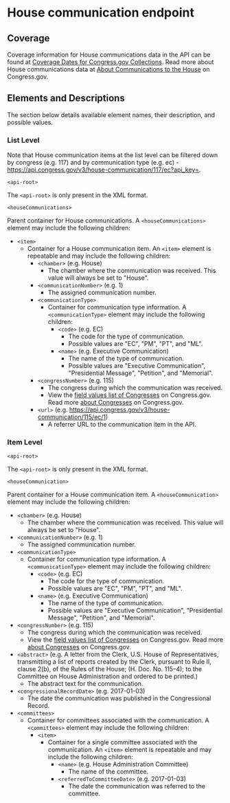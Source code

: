 # House communication endpoint
## Coverage 
Coverage information for House communications data in the API can be found at [Coverage Dates for Congress.gov Collections](https://www.congress.gov/help/coverage-dates). Read more about House communications data at [About Communications to the House](https://www.congress.gov/help/house-communications) on Congress.gov.
## Elements and Descriptions
The section below details available element names, their description, and possible values.
### List Level
Note that House communication items at the list level can be filtered down by congress (e.g. 117) and by communication type (e.g. ec) - https://api.congress.gov/v3/house-communication/117/ec?api_key=. 

`<api-root>` 

The `<api-root>` is only present in the XML format.

`<houseCommunications>`

Parent container for House communications. A `<houseCommunications>` element may include the following children:
- `<item>` 
  - Container for a House communication item. An `<item>` element is repeatable and may include the following children:
    - `<chamber>` (e.g. House)
      - The chamber where the communication was received. This value will always be set to "House".    
    - `<communicationNumber>` (e.g. 1)
      - The assigned communication number.
    -  `<communicationType>`
        - Container for communication type information. A `<communicationType>` element may include the following children:
          -  `<code>` (e.g. EC)
             - The code for the type of communication. 
             - Possible values are "EC", "PM", "PT", and "ML".
          - `<name>` (e.g. Executive Communication)
            - The name of the type of communication.
            - Possible values are "Executive Communication", "Presidential Message", "Petition", and "Memorial".
    - `<congressNumber>` (e.g. 115)
      - The congress during which the communication was received. 
      - View the [field values list of Congresses](https://www.congress.gov/help/field-values/congresses) on Congress.gov. Read more [about Congresses](https://www.congress.gov/help/legislative-glossary#glossary_congress) on Congress.gov.
    - `<url>` (e.g. https://api.congress.gov/v3/house-communication/115/ec/1)
        - A referrer URL to the communication item in the API.

### Item Level
`<api-root>` 

The `<api-root>` is only present in the XML format.

`<houseCommunication>` 

Parent container for a House communication item. A `<houseCommunication>` element may include the following children:
- `<chamber>` (e.g. House)
  - The chamber where the communication was received. This value will always be set to "House".
- `<communicationNumber>` (e.g. 1)
  - The assigned communication number.
- `<communicationType>`
  - Container for communication type information. A `<communicationType>` element may include the following children:
    - `<code>` (e.g. EC)
      - The code for the type of communication.
      - Possible values are "EC", "PM", "PT", and "ML".
    - `<name>` (e.g. Executive Communication)
      - The name of the type of communication.
      - Possible values are "Executive Communication", "Presidential Message", "Petition", and "Memorial".
- `<congressNumber>` (e.g. 115)
  - The congress during which the communication was received. 
  - View the [field values list of Congresses](https://www.congress.gov/help/field-values/congresses) on Congress.gov. Read more [about Congresses](https://www.congress.gov/help/legislative-glossary#glossary_congress) on Congress.gov.
- `<abstract>` (e.g. A letter from the Clerk, U.S. House of Representatives, transmitting a list of reports created by the Clerk, pursuant to Rule II, clause 2(b), of the Rules of the House; (H. Doc. No. 115–4); to the Committee on House Administration and ordered to be printed.)
  - The abstract text for the communication. 
- `<congressionalRecordDate>` (e.g. 2017-01-03)
  - The date the communication was published in the Congressional Record. 
- `<committees>`
  - Container for committees associated with the communication. A `<committees>` element may include the following children:
      - `<item>`
          - Container for a single committee associated with the communication. An `<item>` element is repeatable and may include the following children:
              - `<name>` (e.g. House Administration Committee)
                  - The name of the committee.
              - `<referredToCommitteeDate>` (e.g. 2017-01-03)
                  - The date the communication was referred to the committee.
